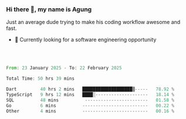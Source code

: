 ### Hi there 👋, my name is Agung
Just an average dude trying to make his coding workflow awesome and fast.

<!--
**agungfir98/agungfir98** is a ✨ _special_ ✨ repository because its `README.md` (this file) appears on your GitHub profile.
-->

- 🔭 Currently looking for a software engineering opportunity
<br/>
<br/>
<!--START_SECTION:waka-->

```rust
From: 23 January 2025 - To: 22 February 2025

Total Time: 50 hrs 39 mins

Dart         40 hrs 2 mins   ███████████████████▒-----   78.92 %
TypeScript   9 hrs 12 mins   ████░--------------------   18.14 %
SQL          48 mins          ------------------------   01.58 %
Go           6 mins          -------------------------   00.22 %
Other        4 mins          -------------------------   00.16 %
```

<!--END_SECTION:waka-->
